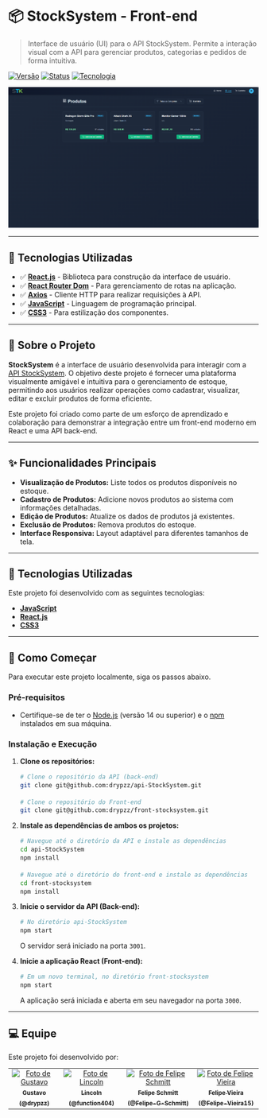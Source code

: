 # 📦 StockSystem - Front-end

> Interface de usuário (UI) para o API StockSystem. Permite a interação visual com a API para gerenciar produtos, categorias e pedidos de forma intuitiva.

[![Versão](https://img.shields.io/badge/version-1.0.0-blue.svg)]()
[![Status](https://img.shields.io/badge/status-conclu%C3%ADdo-brightgreen.svg)]()
[![Tecnologia](https://img.shields.io/badge/react-18.2.0-61DAFB?logo=react)]()

<p align="center">
  <img src="https://github.com/drypzz/front-stocksystem/blob/master/layout/screenshot.png" alt="Layout do StockSystem" width="700"/>
</p>

---

## 🚀 Tecnologias Utilizadas

- ✅ **[React.js](https://reactjs.org/)** - Biblioteca para construção da interface de usuário.
- ✅ **[React Router Dom](https://reactrouter.com/)** - Para gerenciamento de rotas na aplicação.
- ✅ **[Axios](https://axios-http.com/)** - Cliente HTTP para realizar requisições à API.
- ✅ **[JavaScript](https://developer.mozilla.org/pt-BR/docs/Web/JavaScript)** - Linguagem de programação principal.
- ✅ **[CSS3](https://developer.mozilla.org/pt-BR/docs/Web/CSS)** - Para estilização dos componentes.

---

## 🎯 Sobre o Projeto

**StockSystem** é a interface de usuário desenvolvida para interagir com a [API StockSystem](https://github.com/drypzz/api-StockSystem). O objetivo deste projeto é fornecer uma plataforma visualmente amigável e intuitiva para o gerenciamento de estoque, permitindo aos usuários realizar operações como cadastrar, visualizar, editar e excluir produtos de forma eficiente.

Este projeto foi criado como parte de um esforço de aprendizado e colaboração para demonstrar a integração entre um front-end moderno em React e uma API back-end.

---

## ✨ Funcionalidades Principais

- **Visualização de Produtos:** Liste todos os produtos disponíveis no estoque.
- **Cadastro de Produtos:** Adicione novos produtos ao sistema com informações detalhadas.
- **Edição de Produtos:** Atualize os dados de produtos já existentes.
- **Exclusão de Produtos:** Remova produtos do estoque.
- **Interface Responsiva:** Layout adaptável para diferentes tamanhos de tela.

---

## 🚀 Tecnologias Utilizadas

Este projeto foi desenvolvido com as seguintes tecnologias:

- **[JavaScript](https://developer.mozilla.org/pt-BR/docs/Web/JavaScript)**
- **[React.js](https://reactjs.org/)**
- **[CSS3](https://developer.mozilla.org/pt-BR/docs/Web/CSS)**

---

## 🌱 Como Começar

Para executar este projeto localmente, siga os passos abaixo.

### Pré-requisitos

- Certifique-se de ter o [Node.js](https://nodejs.org/en/) (versão 14 ou superior) e o [npm](https://www.npmjs.com/) instalados em sua máquina.

### Instalação e Execução

1.  **Clone os repositórios:**
    ```bash
    # Clone o repositório da API (back-end)
    git clone git@github.com:drypzz/api-StockSystem.git

    # Clone o repositório do Front-end
    git clone git@github.com:drypzz/front-stocksystem.git
    ```

2.  **Instale as dependências de ambos os projetos:**
    ```bash
    # Navegue até o diretório da API e instale as dependências
    cd api-StockSystem
    npm install

    # Navegue até o diretório do front-end e instale as dependências
    cd front-stocksystem
    npm install
    ```

3.  **Inicie o servidor da API (Back-end):**
    ```bash
    # No diretório api-StockSystem
    npm start
    ```
    O servidor será iniciado na porta `3001`.

4.  **Inicie a aplicação React (Front-end):**
    ```bash
    # Em um novo terminal, no diretório front-stocksystem
    npm start
    ```
    A aplicação será iniciada e aberta em seu navegador na porta `3000`.

---

## 💻 Equipe

Este projeto foi desenvolvido por:

<table>
  <tr>
    <td align="center">
      <a href="https://github.com/drypzz">
        <img src="https://avatars.githubusercontent.com/u/79218936?v=4" width="100px;" alt="Foto de Gustavo"/>
        <br />
        <sub><b>Gustavo (@drypzz)</b></sub>
      </a>
    </td>
    <td align="center">
      <a href="https://github.com/function404">
        <img src="https://avatars.githubusercontent.com/u/79523461?v=4" width="100px;" alt="Foto de Lincoln"/>
        <br />
        <sub><b>Lincoln (@function404)</b></sub>
      </a>
    </td>
    <td align="center">
      <a href="https://github.com/Felipe-G-Schmitt">
        <img src="https://avatars.githubusercontent.com/u/79218944?v=4" width="100px;" alt="Foto de Felipe Schmitt"/>
        <br />
        <sub><b>Felipe Schmitt (@Felipe-G-Schmitt)</b></sub>
      </a>
    </td>
    <td align="center">
      <a href="https://github.com/Felipe-Vieira15">
        <img src="https://avatars.githubusercontent.com/u/79219261?v=4" width="100px;" alt="Foto de Felipe Vieira"/>
        <br />
        <sub><b>Felipe Vieira (@Felipe-Vieira15)</b></sub>
      </a>
    </td>
  </tr>
</table>
